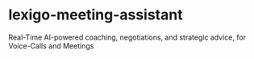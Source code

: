 # lexigo-meeting-assistant
Real-Time AI-powered coaching, negotiations, and strategic advice, for Voice-Calls and Meetings
